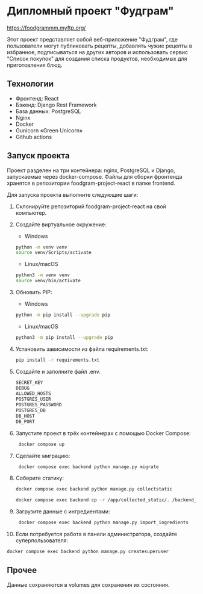 # Дипломный проект "Фудграм"

https://foodgrammm.myftp.org/

Этот проект представляет собой веб-приложение "Фудграм", где пользователи могут публиковать рецепты, добавлять чужие рецепты в избранное, подписываться на других авторов и использовать сервис "Список покупок" для создания списка продуктов, необходимых для приготовления блюд.

## Технологии

- Фронтенд: React
- Бэкенд: Django Rest Framework
- База данных: PostgreSQL
- Nginx
- Docker
- Gunicorn «Green Unicorn»
- Github actions

## Запуск проекта

Проект разделен на три контейнера: nginx, PostgreSQL и Django, запускаемые через docker-compose. Файлы для сборки фронтенда хранятся в репозитории foodgram-project-react в папке frontend.

Для запуска проекта выполните следующие шаги:
1. Склонируйте репозиторий foodgram-project-react на свой компьютер.
2. Создайте виртуальное окружение:
   - Windows
   ```bash
   python -m venv venv
   source venv/Scripts/activate
   ```
   - Linux/macOS
   ```bash
   python3 -m venv venv
   source venv/bin/activate
   ```
3. Обновить PIP:
   - Windows
   ```bash
   python -m pip install --upgrade pip
   ```
   - Linux/macOS
   ```bash
   python3 -m pip install --upgrade pip
   ```
4. Установить зависимости из файла requirements.txt:
   ```bash
   pip install -r requirements.txt
   ```
5. Создайте и заполните файл .env.
    ```bash
   SECRET_KEY
   DEBUG
   ALLOWED_HOSTS
   POSTGRES_USER
   POSTGRES_PASSWORD
   POSTGRES_DB
   DB_HOST
   DB_PORT
   ```
6. Запустите проект в трёх контейнерах с помощью Docker Compose:
   ```bash
    docker compose up
   ```
7. Сделайте миграцию:
   ```bash
    docker compose exec backend python manage.py migrate
   ```
8. Соберите статику:

    ```bash
    docker compose exec backend python manage.py collectstatic
    ```
    ```bash
    docker compose exec backend cp -r /app/collected_static/. /backend_static/static/
    ```
9. Загрузите данные с ингредиентами:
   ```bash
    docker compose exec backend python manage.py import_ingredients
   ```
10. Если потребуется работа в панели администратора, создайте суперпользователя:
   ```bash
   docker compose exec backend python manage.py createsuperuser
   ```
## Прочее

Данные сохраняются в volumes для сохранения их состояния.
